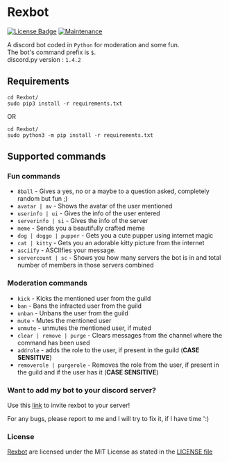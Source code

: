 # Rexbot
[![License Badge](https://img.shields.io/badge/license-MIT-blue.svg)](LICENSE)
[![Maintenance](https://img.shields.io/badge/Maintained%3F-yes-green.svg)](CHANGELOG)

A discord bot coded in `Python` for moderation and some fun.  
The bot's command prefix is `$`.  
discord.py version : `1.4.2`


## Requirements

```
cd Rexbot/
sudo pip3 install -r requirements.txt
```
OR
```
cd Rexbot/
sudo python3 -m pip install -r requirements.txt
```

## Supported commands

### Fun commands

- `8ball` - Gives a yes, no or a maybe to a question asked, completely random but fun ;)
- `avatar | av` - Shows the avatar of the user mentioned
- `userinfo | ui` - Gives the info of the user entered
- `serverinfo | si` - Gives the info of the server 
- `meme` - Sends you a beautifully crafted meme
- `dog | doggo | pupper` - Gets you a cute pupper using internet magic
- `cat | kitty` - Gets you an adorable kitty picture from the internet
- `asciify` - ASCIIfies your message.
- `servercount | sc` - Shows you how many servers the bot is in and total number of members in those servers combined

### Moderation commands

- `kick` - Kicks the mentioned user from the guild
- `ban` - Bans the infracted user from the guild
- `unban` - Unbans the user from the guild
- `mute` - Mutes the mentioned user 
- `unmute` - unmutes the mentioned user, if muted
- `clear | remove | purge` - Clears messages from the channel where the command has been used
- `addrole` - adds the role to the user, if present in the guild (**CASE SENSITIVE**)
- `removerole | purgerole` - Removes the role from the user, if present in the guild and if the user has it (**CASE SENSITIVE**)


### Want to add my bot to your discord server?

Use this [link](https://discord.com/api/oauth2/authorize?client_id=732538419787595846&permissions=8&scope=bot) to invite rexbot to your server!  



For any bugs, please report to me and I will try to fix it, if I have time ':)


### License

[Rexbot](https://github.com/0xcabrex/Rexbot) are licensed under the MIT License as stated in the [LICENSE file](LICENSE)